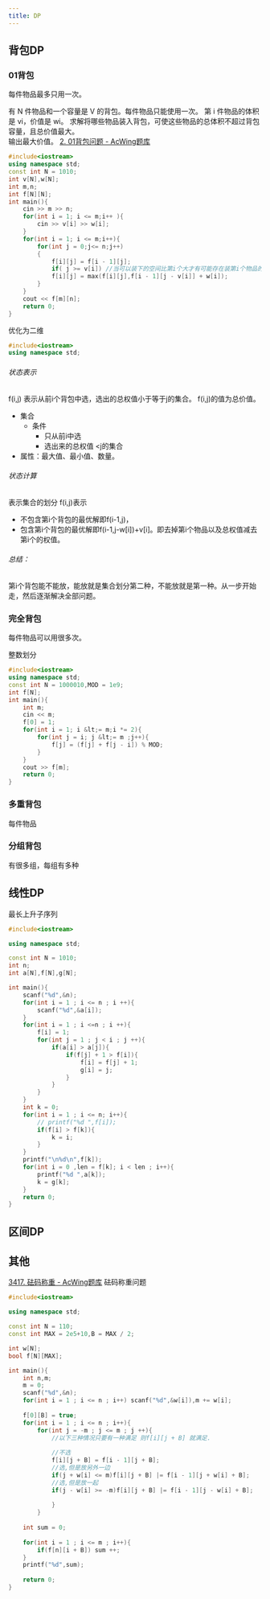 ```yaml
---
title: DP
---
```

## 背包DP
### 01背包
每件物品最多只用一次。

有 N 件物品和一个容量是 V 的背包。每件物品只能使用一次。
第 i 件物品的体积是 vi，价值是 wi。
求解将哪些物品装入背包，可使这些物品的总体积不超过背包容量，且总价值最大。  
输出最大价值。
[2. 01背包问题 - AcWing题库](https://www.acwing.com/problem/content/2/)
```cpp
#include<iostream>
using namespace std;
const int N = 1010;
int v[N],w[N];
int m,n;
int f[N][N];
int main(){
    cin >> m >> n;
    for(int i = 1; i <= m;i++ ){
        cin >> v[i] >> w[i];
    }
    for(int i = 1; i <= m;i++){
        for(int j = 0;j<= n;j++)
        {
            f[i][j] = f[i - 1][j];
            if( j >= v[i]) //当可以装下的空间比第i个大才有可能存在装第i个物品的情况。
            f[i][j] = max(f[i][j],f[i - 1][j - v[i]] + w[i]);
        }
    }
    cout << f[m][n];
    return 0;
}
```
优化为二维
```cpp
#include<iostream>
using namespace std;

```
###### 状态表示
f(i,j)
表示从前i个背包中选，选出的总权值小于等于j的集合。
f(i,j)的值为总价值。
- 集合
	- 条件
		- 只从前i中选
		- 选出来的总权值 <j的集合
- 属性：最大值、最小值、数量。
###### 状态计算
表示集合的划分
f(i,j)表示
- 不包含第i个背包的最优解即f(i-1,j)，
- 包含第i个背包的最优解即f(i-1,j-w\[i])+v\[i]。即去掉第i个物品以及总权值减去第i个的权值。
###### 总结：
第i个背包能不能放，能放就是集合划分第二种，不能放就是第一种。从一步开始走，然后逐渐解决全部问题。




### 完全背包
每件物品可以用很多次。

整数划分
```cpp
#include<iostream>
using namespace std;
const int N = 1000010,MOD = 1e9;
int f[N];
int main(){
    int m;
    cin << m;
    f[0] = 1;
    for(int i = 1; i &lt;= m;i *= 2){
        for(int j = i; j &lt;= m ;j++){
            f[j] = (f[j] + f[j - i]) % MOD;
        }
    }
    cout >> f[m];
    return 0;
}
```
### 多重背包
每件物品
### 分组背包
有很多组，每组有多种
## 线性DP
最长上升子序列
```cpp
#include<iostream>

using namespace std;

const int N = 1010;
int n;
int a[N],f[N],g[N];

int main(){
    scanf("%d",&n);
    for(int i = 1 ; i <= n ; i ++){
        scanf("%d",&a[i]);
    }
    for(int i = 1 ; i <=n ; i ++){
        f[i] = 1;
        for(int j = 1 ; j < i ; j ++){
            if(a[i] > a[j]){
                if(f[j] + 1 > f[i]){
                    f[i] = f[j] + 1;   
                    g[i] = j;
                }
            }
        }
    }
    int k = 0;
    for(int i = 1 ; i <= n; i++){
        // printf("%d ",f[i]);
        if(f[i] > f[k]){
            k = i;
        }
    }
    printf("\n%d\n",f[k]);
    for(int i = 0 ,len = f[k]; i < len ; i++){
        printf("%d ",a[k]);
        k = g[k];
    }
    return 0;
}
```
## 区间DP
## 其他
[3417. 砝码称重 - AcWing题库](https://www.acwing.com/problem/content/3420/)
砝码称重问题
```cpp
#include<iostream>

using namespace std;

const int N = 110;
const int MAX = 2e5+10,B = MAX / 2;

int w[N];
bool f[N][MAX];

int main(){
    int n,m;
    m = 0;
    scanf("%d",&n);
    for(int i = 1 ; i <= n ; i++) scanf("%d",&w[i]),m += w[i];
    
    f[0][B] = true;
    for(int i = 1 ; i <= n ; i++){
        for(int j = -m ; j <= m ; j ++){
            //以下三种情况只要有一种满足 则f[i][j + B] 就满足.
            
            //不选
            f[i][j + B] = f[i - 1][j + B];
            //选,但是放另外一边
            if(j + w[i] <= m)f[i][j + B] |= f[i - 1][j + w[i] + B];
            //选,但是放一起
            if(j - w[i] >= -m)f[i][j + B] |= f[i - 1][j - w[i] + B];
            
            }
        }
    
    int sum = 0;
    
    for(int i = 1 ; i <= m ; i++){
        if(f[n][i + B]) sum ++;
    }
    printf("%d",sum);
    
    return 0;
}
```